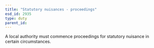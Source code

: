 ```yaml
---
title: "Statutory nuisances - proceedings"
esd_id: 2935
type: duty
parent_id:  
---
```


A local authority must commence proceedings for statutory nuisance in certain circumstances.

